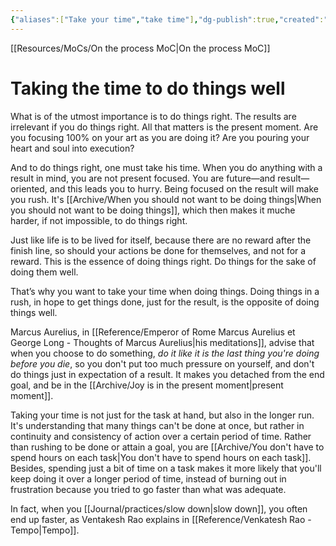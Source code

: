 ```yaml
---
{"aliases":["Take your time","take time"],"dg-publish":true,"created":"2022-06-28T23:30:00","permalink":"/archive/taking-the-time-to-do-things-well/","dgPassFrontmatter":true,"updated":"2024-12-21T15:29:09.401+01:00"}
---
```


[[Resources/MoCs/On the process MoC\|On the process MoC]]
# Taking the time to do things well
What is of the utmost importance is to do things right. The results are irrelevant if you do things right. All that matters is the present moment. Are you focusing 100% on your art as you are doing it? Are you pouring your heart and soul into execution?

And to do things right, one must take his time. When you do anything with a result in mind, you are not present focused. You are future—and result—oriented, and this leads you to hurry. Being focused on the result will make you rush. It's [[Archive/When you should not want to be doing things\|When you should not want to be doing things]], which then makes it muche harder, if not impossible, to do things right.

Just like life is to be lived for itself, because there are no reward after the finish line, so should your actions be done for themselves, and not for a reward. This is the essence of doing things right. Do things for the sake of doing them well.

That’s why you want to take your time when doing things. Doing things in a rush, in hope to get things done, just for the result, is the opposite of doing things well.

Marcus Aurelius, in [[Reference/Emperor of Rome Marcus Aurelius et George Long - Thoughts of Marcus Aurelius\|his meditations]], advise that when you choose to do something, *do it like it is the last thing you're doing before you die*, so you don't put too much pressure on yourself, and don't do things just in expectation of a result. It makes you detached from the end goal, and be in the [[Archive/Joy is in the present moment\|present moment]].

Taking your time is not just for the task at hand, but also in the longer run. It's understanding that many things can't be done at once, but rather in continuity and consistency of action over a certain period of time. Rather than rushing to be done or attain a goal, you are [[Archive/You don't have to spend hours on each task\|You don't have to spend hours on each task]]. 
Besides, spending just a bit of time on a task makes it more likely that you'll keep doing it over a longer period of time, instead of burning out in frustration because you tried to go faster than what was adequate.

In fact, when you [[Journal/practices/slow down\|slow down]], you often end up faster, as Ventakesh Rao explains in [[Reference/Venkatesh Rao - Tempo\|Tempo]].